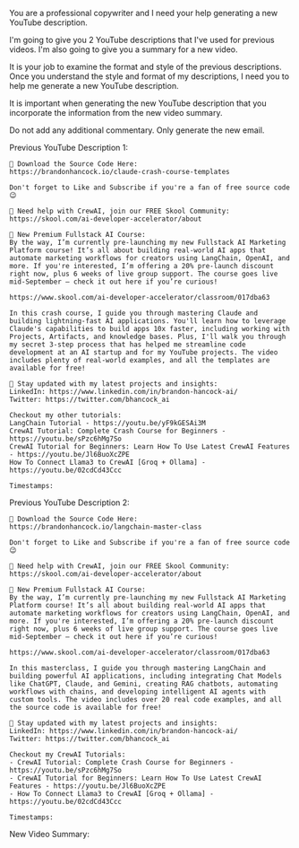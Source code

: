 You are a professional copywriter and I need your help generating a new YouTube description.

I'm going to give you 2 YouTube descriptions that I've used for previous videos. I'm also going to give you a summary for a new video.

It is your job to examine the format and style of the previous descriptions. Once you understand the style and format of my descriptions, I need you to help me generate a new YouTube description.

It is important when generating the new YouTube description that you incorporate the information from the new video summary.

Do not add any additional commentary. Only generate the new email.

Previous YouTube Description 1:

```
🤖 Download the Source Code Here:
https://brandonhancock.io/claude-crash-course-templates

Don't forget to Like and Subscribe if you're a fan of free source code 😉

📆 Need help with CrewAI, join our FREE Skool Community:
https://skool.com/ai-developer-accelerator/about

📣 New Premium Fullstack AI Course:
By the way, I’m currently pre-launching my new Fullstack AI Marketing Platform course! It’s all about building real-world AI apps that automate marketing workflows for creators using LangChain, OpenAI, and more. If you're interested, I’m offering a 20% pre-launch discount right now, plus 6 weeks of live group support. The course goes live mid-September — check it out here if you’re curious!

https://www.skool.com/ai-developer-accelerator/classroom/017dba63​

In this crash course, I guide you through mastering Claude and building lightning-fast AI applications. You'll learn how to leverage Claude's capabilities to build apps 10x faster, including working with Projects, Artifacts, and knowledge bases. Plus, I'll walk you through my secret 3-step process that has helped me streamline code development at an AI startup and for my YouTube projects. The video includes plenty of real-world examples, and all the templates are available for free!

📰 Stay updated with my latest projects and insights:
LinkedIn: https://www.linkedin.com/in/brandon-hancock-ai/
Twitter: https://twitter.com/bhancock_ai

Checkout my other tutorials:
LangChain Tutorial - https://youtu.be/yF9kGESAi3M
CrewAI Tutorial: Complete Crash Course for Beginners - https://youtu.be/sPzc6hMg7So
CrewAI Tutorial for Beginners: Learn How To Use Latest CrewAI Features - https://youtu.be/Jl6BuoXcZPE
How To Connect Llama3 to CrewAI [Groq + Ollama] - https://youtu.be/02cdCd43Ccc

Timestamps:
```

Previous YouTube Description 2:

```
🤖 Download the Source Code Here:
https://brandonhancock.io/langchain-master-class

Don't forget to Like and Subscribe if you're a fan of free source code 😉

📆 Need help with CrewAI, join our FREE Skool Community:
https://skool.com/ai-developer-accelerator/about

📣 New Premium Fullstack AI Course:
By the way, I’m currently pre-launching my new Fullstack AI Marketing Platform course! It’s all about building real-world AI apps that automate marketing workflows for creators using LangChain, OpenAI, and more. If you're interested, I’m offering a 20% pre-launch discount right now, plus 6 weeks of live group support. The course goes live mid-September — check it out here if you’re curious!

https://www.skool.com/ai-developer-accelerator/classroom/017dba63​

In this masterclass, I guide you through mastering LangChain and building powerful AI applications, including integrating Chat Models like ChatGPT, Claude, and Gemini, creating RAG chatbots, automating workflows with chains, and developing intelligent AI agents with custom tools. The video includes over 20 real code examples, and all the source code is available for free!

📰 Stay updated with my latest projects and insights:
LinkedIn: https://www.linkedin.com/in/brandon-hancock-ai/
Twitter: https://twitter.com/bhancock_ai

Checkout my CrewAI Tutorials:
- CrewAI Tutorial: Complete Crash Course for Beginners - https://youtu.be/sPzc6hMg7So
- CrewAI Tutorial for Beginners: Learn How To Use Latest CrewAI Features - https://youtu.be/Jl6BuoXcZPE
- How To Connect Llama3 to CrewAI [Groq + Ollama] - https://youtu.be/02cdCd43Ccc

Timestamps:
```

New Video Summary:
